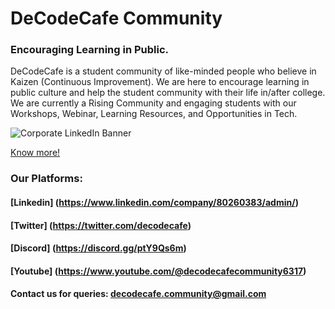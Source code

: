 # DeCodeCafe Community
### Encouraging Learning in Public.             


DeCodeCafe is a student community of like-minded people who believe in Kaizen (Continuous Improvement). We are here to encourage learning in public culture and help the student community with their life in/after college. 
We are currently a Rising Community and engaging students with our Workshops, Webinar, Learning Resources, and Opportunities in Tech.



![Corporate LinkedIn Banner](https://user-images.githubusercontent.com/71710042/169354258-fb8bba8e-0007-4be2-a44e-698ee53a251f.png)

[Know more!](https://docs.google.com/document/d/1QHdBXN-FSmUqr3T4oihPj4cTkndICRJJPbrcblNDwiU/edit?usp=sharing)




### Our Platforms:
#### [Linkedin] (https://www.linkedin.com/company/80260383/admin/)
#### [Twitter] (https://twitter.com/decodecafe)
#### [Discord]  (https://discord.gg/ptY9Qs6m)
#### [Youtube] (https://www.youtube.com/@decodecafecommunity6317)


#### Contact us for queries: decodecafe.community@gmail.com 
